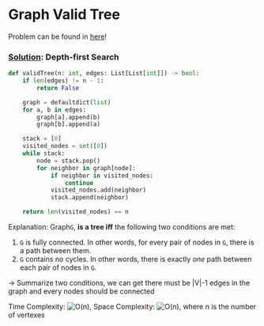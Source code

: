 # Graph Valid Tree

Problem can be found in [here](https://leetcode.com/problems/graph-valid-tree/)!

### [Solution](/Depth-first%20Search/210-CourseScheduleII/solution.py): Depth-first Search

```python
def validTree(n: int, edges: List[List[int]]) -> bool:
    if len(edges) != n - 1:
        return False

    graph = defaultdict(list)
    for a, b in edges:
        graph[a].append(b)
        graph[b].append(a)

    stack = [0]
    visited_nodes = set([0])
    while stack:
        node = stack.pop()
        for neighbor in graph[node]:
            if neighbor in visited_nodes:
                continue
            visited_nodes.add(neighbor)
            stack.append(neighbor)

    return len(visited_nodes) == n
```

Explanation: Graph`G`, **is a tree iff** the following two conditions are met:

1. `G` is fully connected. In other words, for every pair of nodes in `G`, there is a path between them.
2. `G` contains no cycles. In other words, there is exactly *one* path between each pair of nodes in `G`.

→ Summarize two conditions, we can get there must be |V|-1 edges in the graph and every nodes should be connected

Time Complexity: ![O(n)](<https://latex.codecogs.com/svg.image?\inline&space;O(n)>), Space Complexity: ![O(n)](<https://latex.codecogs.com/svg.image?\inline&space;O(n)>), where n is the number of vertexes
